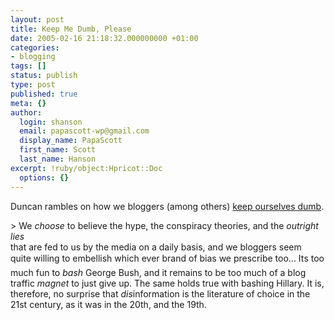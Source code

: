 ```yaml
---
layout: post
title: Keep Me Dumb, Please
date: 2005-02-16 21:18:32.000000000 +01:00
categories:
- blogging
tags: []
status: publish
type: post
published: true
meta: {}
author:
  login: shanson
  email: papascott-wp@gmail.com
  display_name: PapaScott
  first_name: Scott
  last_name: Hanson
excerpt: !ruby/object:Hpricot::Doc
  options: {}
---
```

<p>Duncan rambles on  how we bloggers (among others) <a title="My Expatriate Odyssey: Just me< rambling on about media bias..." href="http://expat-odyssey.blogspot.com/2005/02/just-me-rambling-on-about-media-bias.html">keep ourselves dumb</a>.</p>
<p>> We <span style="font-style: italic;">choose</span> to believe the hype, the conspiracy theories, and the <span style="font-style: italic;">outright lies</span><br />
that are fed to us by the media on a daily basis, and we bloggers seem<br />
quite willing to embellish which ever brand of bias we prescribe too... Its too much fun to <span style="font-style: italic;">bash</span> George Bush, and it remains to be too much of a blog traffic <span style="font-style: italic;">magnet</span> to just give up. The same holds true with bashing Hillary. It is, therefore, no surprise that <span style="font-style: italic;">dis</span>information is the literature of choice in the 21st century, as it was in the 20th, and the 19th.</p>
